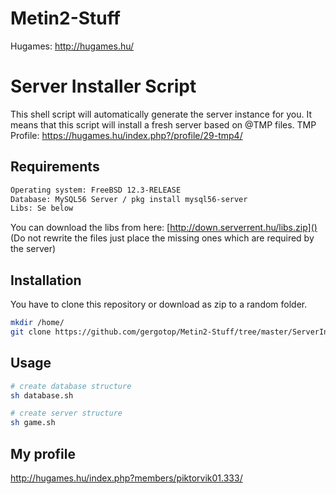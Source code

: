 # Metin2-Stuff
Hugames: http://hugames.hu/

# Server Installer Script

This shell script will automatically generate the server instance for you. It means that this script will install a fresh server based on @TMP files.
TMP Profile: https://hugames.hu/index.php?/profile/29-tmp4/

## Requirements
```bash
Operating system: FreeBSD 12.3-RELEASE
Database: MySQL56 Server / pkg install mysql56-server
Libs: Se below
```
You can download the libs from here: [http://down.serverrent.hu/libs.zip]() (Do not rewrite the files just place the missing ones which are required by the server)
## Installation

You have to clone this repository or download as zip to a random folder.

```bash
mkdir /home/
git clone https://github.com/gergotop/Metin2-Stuff/tree/master/ServerInstaller
```

## Usage

```bash
# create database structure
sh database.sh

# create server structure
sh game.sh

```



## My profile

http://hugames.hu/index.php?members/piktorvik01.333/


